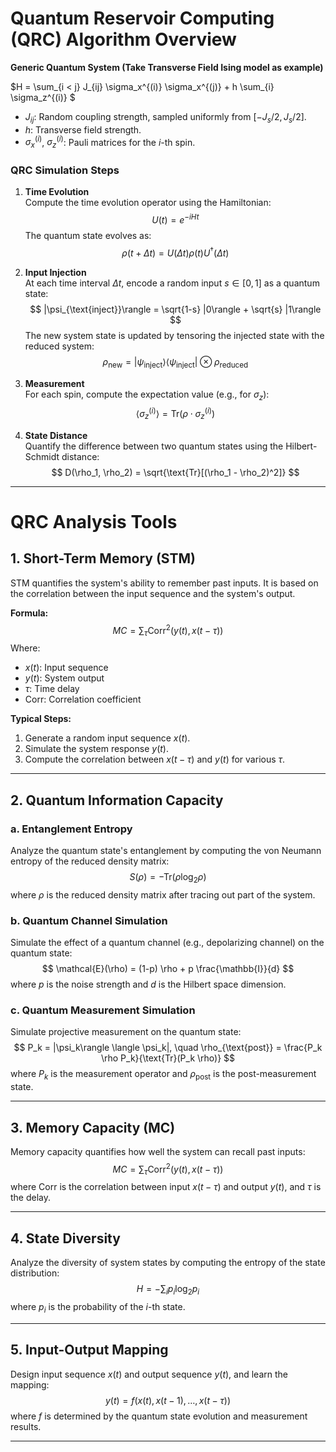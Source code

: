 # Quantum Reservoir Computing (QRC) Algorithm Overview

**Generic Quantum System (Take Transverse Field Ising model as example)**

$H = \sum_{i < j} J_{ij} \sigma_x^{(i)} \sigma_x^{(j)} + h \sum_{i} \sigma_z^{(i)} $

- $J_{ij}$: Random coupling strength, sampled uniformly from $[-J_s/2, J_s/2]$.
- $h$: Transverse field strength.
- $\sigma_x^{(i)}$, $\sigma_z^{(i)}$: Pauli matrices for the $i$-th spin.

### QRC Simulation Steps

1. **Time Evolution**  
   Compute the time evolution operator using the Hamiltonian:  
   $$
   U(t) = e^{-i H t}
   $$
   The quantum state evolves as:  
   $$
   \rho(t + \Delta t) = U(\Delta t) \rho(t) U^\dagger(\Delta t)
   $$

2. **Input Injection**  
   At each time interval $\Delta t$, encode a random input $s \in [0, 1]$ as a quantum state:  
   $$
   |\psi_{\text{inject}}\rangle = \sqrt{1-s} |0\rangle + \sqrt{s} |1\rangle
   $$
   The new system state is updated by tensoring the injected state with the reduced system:  
   $$
   \rho_{\text{new}} = |\psi_{\text{inject}}\rangle\langle\psi_{\text{inject}}| \otimes \rho_{\text{reduced}}
   $$

3. **Measurement**  
   For each spin, compute the expectation value (e.g., for $\sigma_z$):  
   $$
   \langle \sigma_z^{(i)} \rangle = \text{Tr}(\rho \cdot \sigma_z^{(i)})
   $$

4. **State Distance**  
   Quantify the difference between two quantum states using the Hilbert-Schmidt distance:  
   $$
   D(\rho_1, \rho_2) = \sqrt{\text{Tr}[(\rho_1 - \rho_2)^2]}
   $$

---

# QRC Analysis Tools

## 1. Short-Term Memory (STM)

STM quantifies the system's ability to remember past inputs. It is based on the correlation between the input sequence and the system's output.

**Formula:**  
$$
MC = \sum_{\tau} \text{Corr}^2(y(t), x(t-\tau))
$$
Where:
- $x(t)$: Input sequence
- $y(t)$: System output
- $\tau$: Time delay
- $\text{Corr}$: Correlation coefficient

**Typical Steps:**
1. Generate a random input sequence $x(t)$.
2. Simulate the system response $y(t)$.
3. Compute the correlation between $x(t-\tau)$ and $y(t)$ for various $\tau$.

---

## 2. Quantum Information Capacity

### a. Entanglement Entropy

Analyze the quantum state's entanglement by computing the von Neumann entropy of the reduced density matrix:
$$
S(\rho) = -\text{Tr}(\rho \log_2 \rho)
$$
where $\rho$ is the reduced density matrix after tracing out part of the system.

### b. Quantum Channel Simulation

Simulate the effect of a quantum channel (e.g., depolarizing channel) on the quantum state:
$$
\mathcal{E}(\rho) = (1-p) \rho + p \frac{\mathbb{I}}{d}
$$
where $p$ is the noise strength and $d$ is the Hilbert space dimension.

### c. Quantum Measurement Simulation

Simulate projective measurement on the quantum state:
$$
P_k = |\psi_k\rangle \langle \psi_k|, \quad \rho_{\text{post}} = \frac{P_k \rho P_k}{\text{Tr}(P_k \rho)}
$$
where $P_k$ is the measurement operator and $\rho_{\text{post}}$ is the post-measurement state.

---

## 3. Memory Capacity (MC)

Memory capacity quantifies how well the system can recall past inputs:
$$
MC = \sum_{\tau} \text{Corr}^2(y(t), x(t-\tau))
$$
where $\text{Corr}$ is the correlation between input $x(t-\tau)$ and output $y(t)$, and $\tau$ is the delay.

---

## 4. State Diversity

Analyze the diversity of system states by computing the entropy of the state distribution:
$$
H = -\sum_{i} p_i \log_2 p_i
$$
where $p_i$ is the probability of the $i$-th state.

---

## 5. Input-Output Mapping

Design input sequence $x(t)$ and output sequence $y(t)$, and learn the mapping:
$$
y(t) = f(x(t), x(t-1), \dots, x(t-\tau))
$$
where $f$ is determined by the quantum state evolution and measurement results.

---
